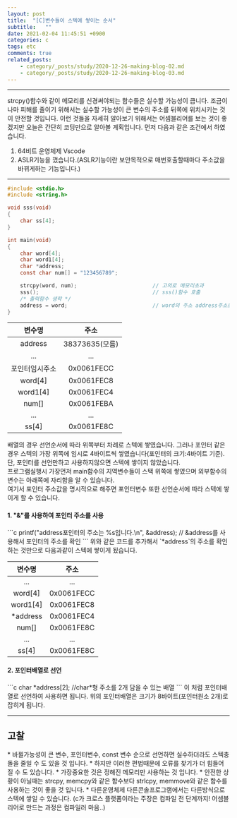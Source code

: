 ```yaml
---
layout: post
title:  "[C]변수들이 스텍에 쌓이는 순서"
subtitle:   ""
date: 2021-02-04 11:45:51 +0900
categories: c
tags: etc
comments: true
related_posts:
    - category/_posts/study/2020-12-26-making-blog-02.md
    - category/_posts/study/2020-12-26-making-blog-03.md
---
```


* * *
strcpy()함수와 같이 메모리를 신경써야되는 함수들은 실수할 가능성이 큽니다. 조금이나마 피해를 줄이기 위해서는 실수할 가능성이 큰 변수의 주소를 뒤쪽에 위치시키는 것이 안전할 것입니다. 이런 것들을 자세히 알아보기 위해서는 어셈블리어를 보는 것이 좋겠지만 오늘은 간단히 코딩만으로 알아볼 계획입니다. 먼저 다음과 같은 조건에서 하였습니다.<br />
1. 64비트 운영체제 Vscode
2. ASLR기능을 껐습니다.(ASLR기능이란 보안목적으로 매번호출할때마다 주소값을 바뀌게하는 기능입니다.) 

* * *
```c
#include <stdio.h>
#include <string.h>

void sss(void)
{
    char ss[4];
}

int main(void)
{   
    char word[4];
    char word1[4];
    char *address;    
    const char num[] = "123456789";

    strcpy(word, num);                        // 고의로 메모리초과
    sss();                                    // sss()함수 호출
    /* 출력함수 생략 */
    address = word;                           // word의 주소 address주소로 지정
}
```

|변수명|주소|
|:--:|:--:|
|address|38373635(모름)|
|...|...|
|포인터임시주소|0x0061FECC|
|word[4]|0x0061FEC8|
|word1[4]|0x0061FEC4|
|num[]|0x0061FEBA|
|...|...|
|ss[4]|0x0061FE8C|

배열의 경우 선언순서에 따라 위쪽부터 차례로 스텍에 쌓였습니다. 그러나 포인터 같은 경우 스텍의 가장 위쪽에 임시로 4바이트씩 쌓였습니다(포인터의 크기:4바이트 기준). 단, 포인터를 선언만하고 사용하지않으면 스텍에 쌓이지 않았습니다. <br />프로그램실행시 가장먼저 main함수의 지역변수들이 스택 위쪽에 쌓였으며 외부함수의 변수는 아래쪽에 자리함을 알 수 있습니다.<br />여기서 포인터 주소값을 명시적으로 해주면 포인터변수 또한 선언순서에 따라 스텍에 쌓이게 할 수 있습니다.

<h4>1. "&"를 사용하여 포인터 주소를 사용</h4>
```c
printf("address포인터의 주소는 %s입니다.\n", &address); // &address를 사용해서 포인터의 주소를 확인
```
위와 같은 코드를 추가해서 `*address`의 주소를 확인하는 것만으로 다음과같이 스텍에 쌓이게 됬습니다.

|변수명|주소|
|:--:|:--:|
|...|...|
|word[4]|0x0061FECC|
|word1[4]|0x0061FEC8|
|*address|0x0061FEC4|
|num[]|0x0061FE8C|
|...|...|
|ss[4]|0x0061FE8C|

<h4>2. 포인터배열로 선언</h4>
```c
char *address[2];       //char*형 주소를 2개 담을 수 있는 배열
```
이 처럼 포인터배열로 선언하여 사용하면 됩니다. 위의 포인터배열은 크기가 8바이트(포인터원소 2개)로 잡히게 됩니다.

* * *
<h2>고찰</h2>
* 바뀔가능성이 큰 변수, 포인터변수, const 변수 순으로 선언하면 실수하더라도 스텍충돌을 줄일 수 도 있을 것 입니다.
* 하지만 이러한 편법때문에 오류를 찾기가 더 힘들어질 수 도 있습니다.
* 가장중요한 것은 정해진 메모리만 사용하는 것 입니다.
* 안전한 상황이 아닐때는 strcpy, memcpy와 같은 함수보다 strlcpy, memmove와 같은 함수를 사용하는 것이 좋을 것 입니다.
* 다른운영체제 다른콘솔프로그램에서는 다른방식으로 스텍에 쌓일 수 있습니다. (c가 크로스 플랫폼이라는 주장은 컴파일 전 단계까지! 어셈블리어로 만드는 과정은 컴파일러 마음..)